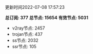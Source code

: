 更新时间2022-07-08 17:57:23

**总订阅: 377**
**总节点: 15654**
**有效节点: 5031**
- v2ray节点: 2457
- trojan节点: 437
- ss节点: 2032
- ssr节点: 105
